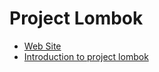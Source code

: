 # Project Lombok
- [Web Site]()
- [Introduction to project lombok](https://www.baeldung.com/intro-to-project-lombok)
